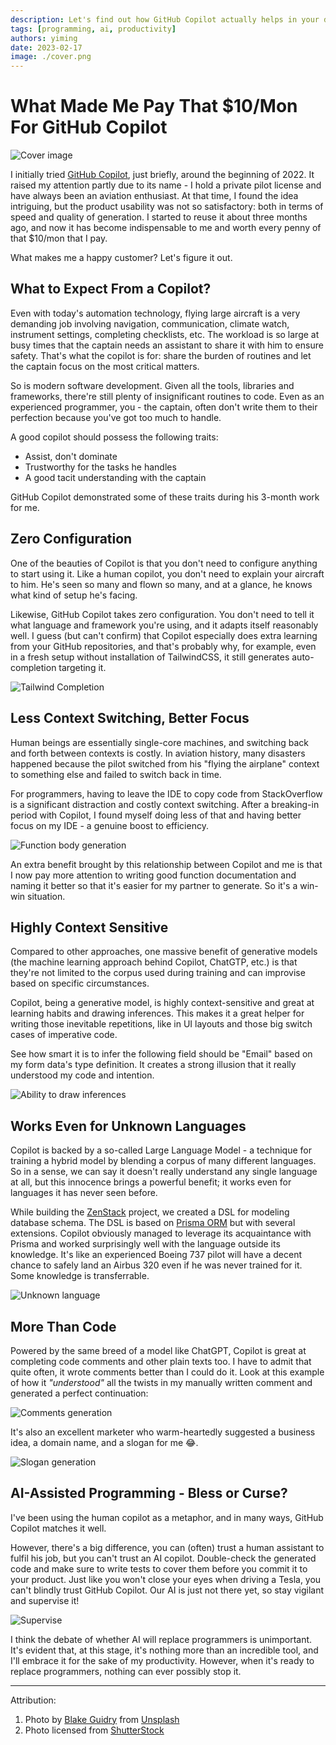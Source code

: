 ```yaml
---
description: Let's find out how GitHub Copilot actually helps in your daily coding.
tags: [programming, ai, productivity]
authors: yiming
date: 2023-02-17
image: ./cover.png
---
```


# What Made Me Pay That $10/Mon For GitHub Copilot

![Cover image](cover.png)

I initially tried [GitHub Copilot](https://github.com/features/copilot), just briefly, around the beginning of 2022. It raised my attention partly due to its name - I hold a private pilot license and have always been an aviation enthusiast. At that time, I found the idea intriguing, but the product usability was not so satisfactory: both in terms of speed and quality of generation. I started to reuse it about three months ago, and now it has become indispensable to me and worth every penny of that $10/mon that I pay.

What makes me a happy customer? Let's figure it out.

<!--truncate-->

## What to Expect From a Copilot?

Even with today's automation technology, flying large aircraft is a very demanding job involving navigation, communication, climate watch, instrument settings, completing checklists, etc. The workload is so large at busy times that the captain needs an assistant to share it with him to ensure safety. That's what the copilot is for: share the burden of routines and let the captain focus on the most critical matters.

So is modern software development. Given all the tools, libraries and frameworks, there're still plenty of insignificant routines to code. Even as an experienced programmer, you - the captain, often don't write them to their perfection because you've got too much to handle.

A good copilot should possess the following traits:

-   Assist, don't dominate
-   Trustworthy for the tasks he handles
-   A good tacit understanding with the captain

GitHub Copilot demonstrated some of these traits during his 3-month work for me.

## Zero Configuration

One of the beauties of Copilot is that you don't need to configure anything to start using it. Like a human copilot, you don't need to explain your aircraft to him. He's seen so many and flown so many, and at a glance, he knows what kind of setup he's facing.

Likewise, GitHub Copilot takes zero configuration. You don't need to tell it what language and framework you're using, and it adapts itself reasonably well. I guess (but can't confirm) that Copilot especially does extra learning from your GitHub repositories, and that's probably why, for example, even in a fresh setup without installation of TailwindCSS, it still generates auto-completion targeting it.

![Tailwind Completion](tailwind.png)

## Less Context Switching, Better Focus

Human beings are essentially single-core machines, and switching back and forth between contexts is costly. In aviation history, many disasters happened because the pilot switched from his "flying the airplane" context to something else and failed to switch back in time.

For programmers, having to leave the IDE to copy code from StackOverflow is a significant distraction and costly context switching. After a breaking-in period with Copilot, I found myself doing less of that and having better focus on my IDE - a genuine boost to efficiency.

![Function body generation](function-gen.png)

An extra benefit brought by this relationship between Copilot and me is that I now pay more attention to writing good function documentation and naming it better so that it's easier for my partner to generate. So it's a win-win situation.

## Highly Context Sensitive

Compared to other approaches, one massive benefit of generative models (the machine learning approach behind Copilot, ChatGTP, etc.) is that they're not limited to the corpus used during training and can improvise based on specific circumstances.

Copilot, being a generative model, is highly context-sensitive and great at learning habits and drawing inferences. This makes it a great helper for writing those inevitable repetitions, like in UI layouts and those big switch cases of imperative code.

See how smart it is to infer the following field should be "Email" based on my form data's type definition. It creates a strong illusion that it really understood my code and intention.

![Ability to draw inferences](draw-inferences.png)

## Works Even for Unknown Languages

Copilot is backed by a so-called Large Language Model - a technique for training a hybrid model by blending a corpus of many different languages. So in a sense, we can say it doesn't really understand any single language at all, but this innocence brings a powerful benefit; it works even for languages it has never seen before.

While building the [ZenStack](https://zenstack.dev) project, we created a DSL for modeling database schema. The DSL is based on [Prisma ORM](https://prisma.io) but with several extensions. Copilot obviously managed to leverage its acquaintance with Prisma and worked surprisingly well with the language outside its knowledge. It's like an experienced Boeing 737 pilot will have a decent chance to safely land an Airbus 320 even if he was never trained for it. Some knowledge is transferrable.

![Unknown language](unknown-language.png)

## More Than Code

Powered by the same breed of a model like ChatGPT, Copilot is great at completing code comments and other plain texts too. I have to admit that quite often, it wrote comments better than I could do it. Look at this example of how it _"understood"_ all the twists in my manually written comment and generated a perfect continuation:

![Comments generation](comment-gen.png)

It's also an excellent marketer who warm-heartedly suggested a business idea, a domain name, and a slogan for me 😂.

![Slogan generation](slogan-gen.png)

## AI-Assisted Programming - Bless or Curse?

I've been using the human copilot as a metaphor, and in many ways, GitHub Copilot matches it well.

However, there's a big difference, you can (often) trust a human assistant to fulfil his job, but you can't trust an AI copilot. Double-check the generated code and make sure to write tests to cover them before you commit it to your product. Just like you won't close your eyes when driving a Tesla, you can't blindly trust GitHub Copilot. Our AI is just not there yet, so stay vigilant and supervise it!

![Supervise](supervise.jpg)

I think the debate of whether AI will replace programmers is unimportant. It's evident that, at this stage, it's nothing more than an incredible tool, and I'll embrace it for the sake of my productivity. However, when it's ready to replace programmers, nothing can ever possibly stop it.

---

Attribution:

1. Photo by [Blake Guidry](https://unsplash.com/@blakeguidry) from [Unsplash](https://unsplash.com)
1. Photo licensed from [ShutterStock](https://shutterstock.com)
